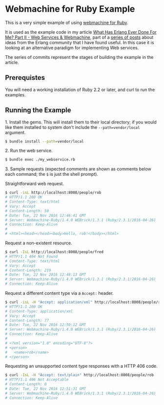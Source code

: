 # Webmachine for Ruby Example

This is a very simple example of using [webmachine for Ruby](https://github.com/webmachine/webmachine-ruby).

It is used as the example code in my article [What Has Erlang Ever Done For Me? Part II - Web Services & Webmachine](http://www.catalystcomputing.co.uk/rob-westwood/2016/11/programming/what-has-erlang-ever-done-for-me-part-ii-webmachine/), part of a [series of posts](http://www.catalystcomputing.co.uk/rob-westwood/2016/11/programming/what-has-erlang-ever-done-for-me-part-i-introduction/) about ideas from the Erlang community that I have found useful. In this case it is looking at an alternative paradigm for implementing Web services.

The series of commits represent the stages of building the example in the article.

## Prerequistes

You will need a working installation of Ruby 2.2 or later, and curl to run the examples.

## Running the Example

1\. Install the gems. This will install them to their local directory; if you would like them installed to system don't include the `--path=vendor/local` argument.

```sh
$ bundle install --path=vendor/local
```

2\. Run the web service.

```sh
$ bundle exec ./my_webservice.rb
```

3\. Sample requests (expected comments are shown as comments below each command; the `$` is just the shell prompt).

Straightforward web request.
```sh
$ curl -isL http://localhost:8008/people/rob
# HTTP/1.1 200 OK 
# Content-Type: text/html
# Vary: Accept
# Content-Length: 50
# Date: Tue, 22 Nov 2016 12:46:41 GMT
# Server: Webmachine-Ruby/1.4.0 WEBrick/1.3.1 (Ruby/2.3.1/2016-04-26)
# Connection: Keep-Alive
# 
# <html><head></head><body>Hello, rob!</body></html>
```

Request a non-existent resource.
```sh
$ curl -IsL http://localhost:8008/people/fred
# HTTP/1.1 404 Not Found 
# Content-Type: text/html
# Vary: Accept
# Content-Length: 219
# Date: Tue, 22 Nov 2016 12:48:13 GMT
# Server: Webmachine-Ruby/1.4.0 WEBrick/1.3.1 (Ruby/2.3.1/2016-04-26)
# Connection: Keep-Alive
```

Request a different content type via a `Accept:` header.
```sh
$ curl -isL -H "Accept: application/xml" http://localhost:8008/people/rob
# HTTP/1.1 200 OK 
# Content-Type: application/xml
# Vary: Accept
# Content-Length: 77
# Date: Tue, 22 Nov 2016 12:50:12 GMT
# Server: Webmachine-Ruby/1.4.0 WEBrick/1.3.1 (Ruby/2.3.1/2016-04-26)
# Connection: Keep-Alive
# 
# <?xml version="1.0" encoding="UTF-8"?>
# <person>
#   <name>rob</name>
# </person>
```

Requesting an unsupported content type responses with a HTTP 406 code.
```sh
$ curl -IsL -H "Accept: text/plain" http://localhost:8008/people/rob
# HTTP/1.1 406 Not Acceptable 
# Content-Length: 0
# Date: Tue, 22 Nov 2016 12:51:31 GMT
# Server: Webmachine-Ruby/1.4.0 WEBrick/1.3.1 (Ruby/2.3.1/2016-04-26)
# Connection: Keep-Alive

```



